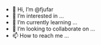 - 👋 Hi, I’m @fjufar
- 👀 I’m interested in ...
- 🌱 I’m currently learning ...
- 💞️ I’m looking to collaborate on ...
- 📫 How to reach me ...

<!---
fjufar/fjufar is a ✨ special ✨ repository because its `README.md` (this file) appears on your GitHub profile.
You can click the Preview link to take a look at your changes.
--->
